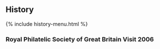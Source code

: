 ## History

{% include history-menu.html %}

### Royal Philatelic Society of Great Britain Visit 2006